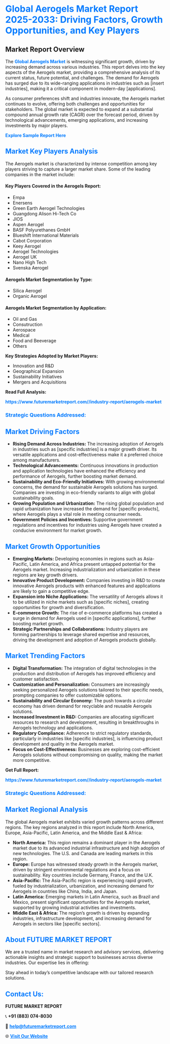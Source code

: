 <h1 style="color: #007BFF;">Global Aerogels Market Report 2025-2033: Driving Factors, Growth Opportunities, and Key Players</h1>

<section id="overview">
<h2>Market Report Overview</h2>
<p>The <a href="https://www.futuremarketreport.com//industry-report/aerogels-market" style="color: #007BFF; text-decoration: none;"><strong>Global Aerogels Market</strong></a> is witnessing significant growth, driven by increasing demand across various industries. This report delves into the key aspects of the Aerogels market, providing a comprehensive analysis of its current status, future potential, and challenges. The demand for Aerogels has surged due to its wide-ranging applications in industries such as [insert industries], making it a critical component in modern-day [applications].</p>
<p>As consumer preferences shift and industries innovate, the Aerogels market continues to evolve, offering both challenges and opportunities for stakeholders. The global market is expected to expand at a substantial compound annual growth rate (CAGR) over the forecast period, driven by technological advancements, emerging applications, and increasing investments by major players.</p>
</section>

<section id="overview">
<p><a href="https://www.futuremarketreport.com//request-sample/reportId=55501" style="color: #007BFF; text-decoration: none;"><strong>Explore Sample Report Here</strong></a></p>
</section>

<section id="key-players">
<h2 style="color: #007BFF;">Market Key Players Analysis</h2>
<p>The Aerogels market is characterized by intense competition among key players striving to capture a larger market share. Some of the leading companies in the market include:</p>
<h4>Key Players Covered in the Aerogels Report:</h4>
<ul><li>Empa</li><li>Enersens</li><li>Green Earth Aerogel Technologies</li><li>Guangdong Alison Hi-Tech Co</li><li>JIOS</li><li>Aspen Aerogel</li><li>BASF Polyurethanes GmbH</li><li>Blueshift International Materials</li><li>Cabot Corporation</li><li>Keey Aerogel</li><li>Aerogel Technologies</li><li>Aerogel UK</li><li>Nano High Tech</li><li>Svenska Aerogel</li></ul>
<h4>Aerogels Market Segmentation by Type:</h4>
<ul><li>Silica Aerogel</li><li>Organic Aerogel</li></ul>

<h4>Aerogels Market Segmentation by Application:</h4>
<ul><li>Oil and Gas</li><li>Consutruction</li><li>Aerospace</li><li>Medical</li><li>Food and Beeverage</li><li>Others</li></ul>
<p><strong>Key Strategies Adopted by Market Players:</strong></p>
<ul>
<li>Innovation and R&D</li>
<li>Geographical Expansion</li>
<li>Sustainability Initiatives</li>
<li>Mergers and Acquisitions</li>
</ul>
</section>

<section>
<p><strong>Read Full Analysis: </strong></p><a href="https://www.futuremarketreport.com//industry-report/aerogels-market" style="color: #007BFF; text-decoration: none;"><strong>https://www.futuremarketreport.com//industry-report/aerogels-market</strong></a>
<h3 style="color: #007BFF;">Strategic Questions Addressed:</h3>
</section>

<section id="driving-factors">
<h2 style="color: #007BFF;">Market Driving Factors</h2>
<ul>
<li><strong>Rising Demand Across Industries:</strong> The increasing adoption of Aerogels in industries such as [specific industries] is a major growth driver. Its versatile applications and cost-effectiveness make it a preferred choice among manufacturers.</li>
<li><strong>Technological Advancements:</strong> Continuous innovations in production and application technologies have enhanced the efficiency and performance of Aerogels, further boosting market demand.</li>
<li><strong>Sustainability and Eco-Friendly Initiatives:</strong> With growing environmental concerns, the demand for sustainable Aerogels solutions has surged. Companies are investing in eco-friendly variants to align with global sustainability goals.</li>
<li><strong>Growing Population and Urbanization:</strong> The rising global population and rapid urbanization have increased the demand for [specific products], where Aerogels plays a vital role in meeting consumer needs.</li>
<li><strong>Government Policies and Incentives:</strong> Supportive government regulations and incentives for industries using Aerogels have created a conducive environment for market growth.</li>
</ul>
</section>

<section id="growth-opportunities">
<h2 style="color: #007BFF;">Market Growth Opportunities</h2>
<ul>
<li><strong>Emerging Markets:</strong> Developing economies in regions such as Asia-Pacific, Latin America, and Africa present untapped potential for the Aerogels market. Increasing industrialization and urbanization in these regions are key growth drivers.</li>
<li><strong>Innovative Product Development:</strong> Companies investing in R&D to create innovative Aerogels products with enhanced features and applications are likely to gain a competitive edge.</li>
<li><strong>Expansion into Niche Applications:</strong> The versatility of Aerogels allows it to be utilized in niche markets such as [specific niches], creating opportunities for growth and diversification.</li>
<li><strong>E-commerce Growth:</strong> The rise of e-commerce platforms has created a surge in demand for Aerogels used in [specific applications], further boosting market growth.</li>
<li><strong>Strategic Partnerships and Collaborations:</strong> Industry players are forming partnerships to leverage shared expertise and resources, driving the development and adoption of Aerogels products globally.</li>
</ul>
</section>

<section id="trending-factors">
<h2 style="color: #007BFF;">Market Trending Factors</h2>
<ul>
<li><strong>Digital Transformation:</strong> The integration of digital technologies in the production and distribution of Aerogels has improved efficiency and customer satisfaction.</li>
<li><strong>Customization and Personalization:</strong> Consumers are increasingly seeking personalized Aerogels solutions tailored to their specific needs, prompting companies to offer customizable options.</li>
<li><strong>Sustainability and Circular Economy:</strong> The push towards a circular economy has driven demand for recyclable and reusable Aerogels solutions.</li>
<li><strong>Increased Investment in R&D:</strong> Companies are allocating significant resources to research and development, resulting in breakthroughs in Aerogels technology and applications.</li>
<li><strong>Regulatory Compliance:</strong> Adherence to strict regulatory standards, particularly in industries like [specific industries], is influencing product development and quality in the Aerogels market.</li>
<li><strong>Focus on Cost-Effectiveness:</strong> Businesses are exploring cost-efficient Aerogels solutions without compromising on quality, making the market more competitive.</li>
</ul>
</section>

<section>
<p><strong>Get Full Report: </strong></p><a href="https://www.futuremarketreport.com//industry-report/aerogels-market" style="color: #007BFF; text-decoration: none;"><strong>https://www.futuremarketreport.com//industry-report/aerogels-market</strong></a>
<h3 style="color: #007BFF;">Strategic Questions Addressed:</h3>
</section>


<section id="regional-analysis">
<h2 style="color: #007BFF;">Market Regional Analysis</h2>
<p>The global Aerogels market exhibits varied growth patterns across different regions. The key regions analyzed in this report include North America, Europe, Asia-Pacific, Latin America, and the Middle East & Africa:</p>
<ul>
<li><strong>North America:</strong> This region remains a dominant player in the Aerogels market due to its advanced industrial infrastructure and high adoption of new technologies. The U.S. and Canada are leading markets in this region.</li>
<li><strong>Europe:</strong> Europe has witnessed steady growth in the Aerogels market, driven by stringent environmental regulations and a focus on sustainability. Key countries include Germany, France, and the U.K.</li>
<li><strong>Asia-Pacific:</strong> The Asia-Pacific region is experiencing rapid growth, fueled by industrialization, urbanization, and increasing demand for Aerogels in countries like China, India, and Japan.</li>
<li><strong>Latin America:</strong> Emerging markets in Latin America, such as Brazil and Mexico, present significant opportunities for the Aerogels market, supported by growing industrial activities and investments.</li>
<li><strong>Middle East & Africa:</strong> The region’s growth is driven by expanding industries, infrastructure development, and increasing demand for Aerogels in sectors like [specific sectors].</li>
</ul>
</section>

<footer>
<h2 style="color: #007BFF;">About FUTURE MARKET REPORT</h2>
<p>We are a trusted name in market research and advisory services, delivering actionable insights and strategic support to businesses across diverse industries. Our expertise lies in offering:</p>

<p>Stay ahead in today’s competitive landscape with our tailored research solutions.</p>

<h2 style="color: #007BFF;">Contact Us:</h2>
<p><strong>FUTURE MARKET REPORT</strong></p>
<p>📞 <strong>+91 (883) 074-8030</strong></p>
<p>📧 <strong><a href="mailto:help@futuremarketreport.com" style="color: #007BFF;">help@futuremarketreport.com</a></strong></p>
<p>🌐 <strong><a href="https://www.futuremarketreport.com/" style="color: #007BFF;">Visit Our Website</a></strong></p>
</footer>